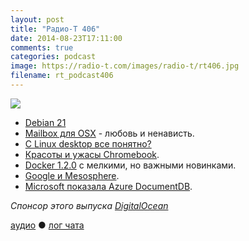 ```yaml
---
layout: post
title: "Радио-Т 406"
date: 2014-08-23T17:11:00
comments: true
categories: podcast
image: https://radio-t.com/images/radio-t/rt406.jpg
filename: rt_podcast406
---
```

![](https://radio-t.com/images/radio-t/rt406.jpg)

* [Debian 21](https://bits.debian.org/2014/08/21-birthday-debian.html)
* [Mailbox для OSX](http://prsm.tc/yLi2pD) - любовь и ненависть.
* [С Linux desktop все понятно?](http://www.techrepublic.com/article/can-we-please-stop-talking-about-the-linux-desktop/?utm_campaign=buffer&utm_content=buffercf)
* [Красоты и ужасы Chromebook](http://www.omgchrome.com/three-myths-about-chrome-os-and-chromebooks/).
* [Docker 1.2.0](https://blog.docker.com/2014/08/announcing-docker-1-2-0/) с мелкими, но важными новинками.
* [Google и Mesosphere](http://venturebeat.com/2014/08/18/google-cloud-adds-easy-installation-of-mesospheres-hot-management-software/).
* [Microsoft показала Azure DocumentDB](http://gigaom.com/2014/08/21/microsoft-unveils-documentdb-a-nosql-database-built-for-azure/).

_Спонсор этого выпуска [DigitalOcean](https://www.digitalocean.com)_

[аудио](http://cdn.radio-t.com/rt_podcast406.mp3) ● [лог чата](http://chat.radio-t.com/logs/radio-t-406.html)
<audio src="http://cdn.radio-t.com/rt_podcast406.mp3" preload="none"></audio>
